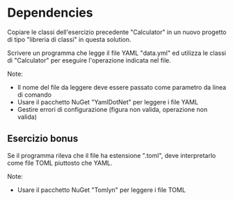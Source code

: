 Dependencies
============

Copiare le classi dell'esercizio precedente "Calculator" in un
nuovo progetto di tipo "libreria di classi" in questa solution.

Scrivere un programma che legge il file YAML "data.yml" ed utilizza
le classi di "Calculator" per eseguire l'operazione indicata nel file.

Note:
- Il nome del file da leggere deve essere passato come parametro da linea di comando
- Usare il pacchetto NuGet "YamlDotNet" per leggere i file YAML
- Gestire errori di configurazione (figura non valida, operazione non valida)

## Esercizio bonus

Se il programma rileva che il file ha estensione ".toml", deve interpretarlo
come file TOML piuttosto che YAML.

Note:
- Usare il pacchetto NuGet "Tomlyn" per leggere i file TOML
